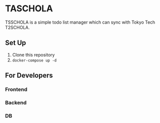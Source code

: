 # TASCHOLA

TSSCHOLA is a simple todo list manager which can sync with Tokyo Tech T2SCHOLA.

## Set Up

1. Clone this repository
2. `docker-compose up -d`

## For Developers

### Frontend

### Backend

### DB

